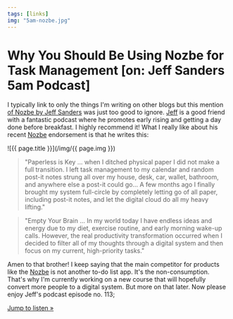 ```yaml
---
tags: [links]
img: "5am-nozbe.jpg"
---
```


# Why You Should Be Using Nozbe for Task Management [on: Jeff Sanders 5am Podcast]

I typically link to only the things I'm writing on other blogs but this mention [of Nozbe by Jeff Sanders][s] was just too good to ignore. [Jeff][j] is a good friend with a fantastic podcast where he promotes early rising and getting a day done before breakfast. I highly recommend it! What I really like about his recent [Nozbe][n] endorsement is that he writes this:

<!--More-->

![{{ page.title }}](/img/{{ page.img }})

> "Paperless is Key ... when I ditched physical paper I did not make a full transition. I left task management to my calendar and random post-it notes strung all over my house, desk, car, wallet, bathroom, and anywhere else a post-it could go... A few months ago I finally brought my system full-circle by completely letting go of all paper, including post-it notes, and let the digital cloud do all my heavy lifting."

> "Empty Your Brain ... In my world today I have endless ideas and energy due to my diet, exercise routine, and early morning wake-up calls. However, the real productivity transformation occurred when I decided to filter all of my thoughts through a digital system and then focus on my current, high-priority tasks."

Amen to that brother! I keep saying that the main competitor for products like the [Nozbe][n] is not another to-do list app. It's the non-consumption. That's why I'm currently working on a new course that will hopefully convert more people to a digital system. But more on that later. Now please enjoy Jeff's podcast episode no. 113;

[Jump to listen »][s] 

[j]: https://sliwinski.com/jeff-sanders
[s]: https://www.jeffsanders.com/113-why-you-should-be-using-nozbe-for-task-management-podcast/
[i]: http://iMagazine.pl
[b]: https://nozbe.com/blog/
[n]: https://michael.gratis/nozbe
[o]: https://michael.gratis/ipadonly/
[p]: http://productivemag.com/